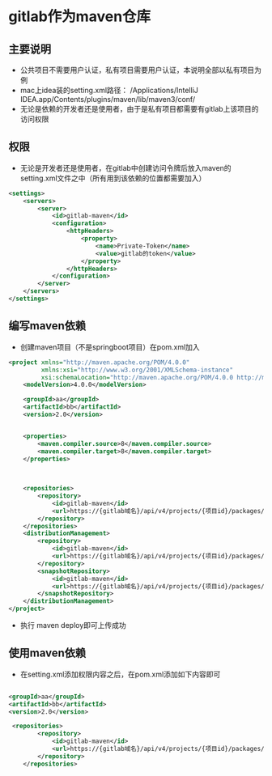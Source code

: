 # gitlab作为maven仓库

## 主要说明
- 公共项目不需要用户认证，私有项目需要用户认证，本说明全部以私有项目为例
- mac上idea装的setting.xml路径： /Applications/IntelliJ IDEA.app/Contents/plugins/maven/lib/maven3/conf/
- 无论是依赖的开发者还是使用者，由于是私有项目都需要有gitlab上该项目的访问权限

## 权限
- 无论是开发者还是使用者，在gitlab中创建访问令牌后放入maven的setting.xml文件之中（所有用到该依赖的位置都需要加入）
```xml
<settings>
    <servers>
        <server>
            <id>gitlab-maven</id>
            <configuration>
                <httpHeaders>
                    <property>
                        <name>Private-Token</name>
                        <value>gitlab的token</value>
                    </property>
                </httpHeaders>
            </configuration>
        </server>
    </servers>
</settings>

```


## 编写maven依赖
- 创建maven项目（不是springboot项目）在pom.xml加入

```xml
<project xmlns="http://maven.apache.org/POM/4.0.0"
         xmlns:xsi="http://www.w3.org/2001/XMLSchema-instance"
         xsi:schemaLocation="http://maven.apache.org/POM/4.0.0 http://maven.apache.org/xsd/maven-4.0.0.xsd">
    <modelVersion>4.0.0</modelVersion>

    <groupId>aa</groupId>
    <artifactId>bb</artifactId>
    <version>2.0</version>


    <properties>
        <maven.compiler.source>8</maven.compiler.source>
        <maven.compiler.target>8</maven.compiler.target>
    </properties>

    
    
    <repositories>
        <repository>
            <id>gitlab-maven</id>
            <url>https://{gitlab域名}/api/v4/projects/{项目id}/packages/maven</url>
        </repository>
    </repositories>
    <distributionManagement>
        <repository>
            <id>gitlab-maven</id>
            <url>https://{gitlab域名}/api/v4/projects/{项目id}/packages/maven</url>
        </repository>
        <snapshotRepository>
            <id>gitlab-maven</id>
            <url>https://{gitlab域名}/api/v4/projects/{项目id}/packages/maven</url>
        </snapshotRepository>
    </distributionManagement>
</project>
```
- 执行 maven deploy即可上传成功

## 使用maven依赖
- 在setting.xml添加权限内容之后，在pom.xml添加如下内容即可
```xml

<groupId>aa</groupId>
<artifactId>bb</artifactId>
<version>2.0</version>

 <repositories>
        <repository>
            <id>gitlab-maven</id>
            <url>https://{gitlab域名}/api/v4/projects/{项目id}/packages/maven</url>
        </repository>
    </repositories>
```
